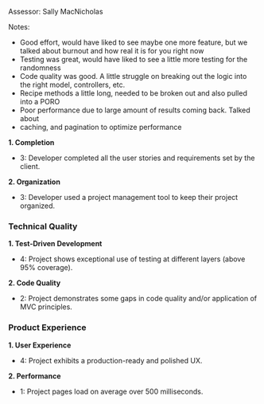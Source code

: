 Assessor: Sally MacNicholas

Notes:
* Good effort, would have liked to see maybe one more feature, but we talked
 about burnout and how real it is for you right now
* Testing was great, would have liked to see a little more testing for the
 randomness
* Code quality was good. A little struggle on breaking out the logic into the
 right model, controllers, etc.
* Recipe methods a little long, needed to be broken out and also pulled into a
 PORO
* Poor performance due to large amount of results coming back. Talked about
* caching, and pagination to optimize performance


**1. Completion**

* 3: Developer completed all the user stories and requirements set by the client.

**2. Organization**

* 3: Developer used a project management tool to keep their project organized.

### Technical Quality

**1. Test-Driven Development**

* 4: Project shows exceptional use of testing at different layers (above 95% coverage).

**2. Code Quality**

* 2: Project demonstrates some gaps in code quality and/or application of MVC principles.

### Product Experience

**1. User Experience**

* 4: Project exhibits a production-ready and polished UX.

**2. Performance**

* 1: Project pages load on average over 500 milliseconds.

